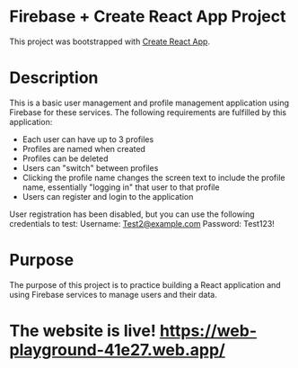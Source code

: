 # Firebase + Create React App Project

This project was bootstrapped with [Create React App](https://github.com/facebook/create-react-app).

# Description

This is a basic user management and profile management application using Firebase for these services. The following requirements are fulfilled by this application:
- Each user can have up to 3 profiles
- Profiles are named when created
- Profiles can be deleted
- Users can "switch" between profiles
- Clicking the profile name changes the screen text to include the profile name, essentially "logging in" that user to that profile
- Users can register and login to the application

User registration has been disabled, but you can use the following credentials to test:
Username: Test2@example.com
Password: Test123!

# Purpose

The purpose of this project is to practice building a React application and using Firebase services to manage users and their data.

# The website is live! https://web-playground-41e27.web.app/
